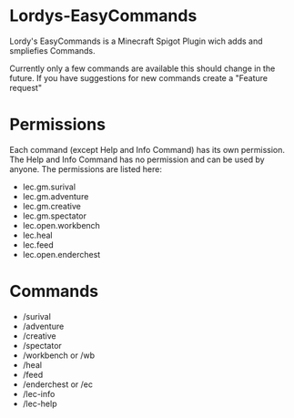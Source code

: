 # Lordys-EasyCommands

Lordy's EasyCommands is a Minecraft Spigot Plugin wich adds and smpliefies Commands.

Currently only a few commands are available this should change in the future. If you have suggestions for new commands create a "Feature request"


# Permissions

Each command (except Help and Info Command) has its own permission. The Help and Info Command has no permission and can be used by anyone. The permissions are listed here:

- lec.gm.surival
- lec.gm.adventure
- lec.gm.creative
- lec.gm.spectator
- lec.open.workbench
- lec.heal
- lec.feed
- lec.open.enderchest


# Commands

- /surival <player>
- /adventure <player>
- /creative <player>
- /spectator <player>
- /workbench or /wb
- /heal <player>
- /feed <player>
- /enderchest or /ec
- /lec-info
- /lec-help
